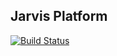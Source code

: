 ## Jarvis Platform

[![Build Status](https://travis-ci.org/hechoenlaravel/jarvis-platform.svg)](https://travis-ci.org/hechoenlaravel/jarvis-platform)